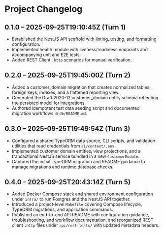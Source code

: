 # Project Changelog

## 0.1.0 – 2025-09-25T19:10:45Z (Turn 1)
- Established the NestJS API scaffold with linting, testing, and formatting configuration.
- Implemented health module with liveness/readiness endpoints and accompanying unit and E2E tests.
- Added REST Client `.http` scenarios for manual verification.

## 0.2.0 – 2025-09-25T19:45:00Z (Turn 2)
- Added a customer_domain migration that creates normalized tables, foreign keys, indexes, and a flattened reporting view.
- Generated the Draft 2020-12 customer_domain entity schema reflecting the persisted model for integrations.
- Authored idempotent test data seeding script and documented migration workflows in `db/README.md`.

## 0.3.0 – 2025-09-25T19:49:54Z (Turn 3)
- Configured a shared TypeORM data source, CLI scripts, and validation utilities that read credentials from `ai/context/.env`.
- Implemented customer domain entities, view projections, and a transactional NestJS service bundled in a new `CustomerModule`.
- Captured the initial TypeORM migration and README guidance to manage migrations and runtime database checks.

## 0.4.0 – 2025-09-25T20:43:14Z (Turn 5)
- Added Docker Compose stack and shared environment configuration under `infra/` to run Postgres and the NestJS API together.
- Introduced a project-level `Makefile` covering Compose lifecycle, TypeORM migrations, and application commands.
- Published an end-to-end API README with configuration guidance, troubleshooting, and workflow documentation, and reorganized REST client `.http` files under `api/rest-tests/` with updated metadata headers.
